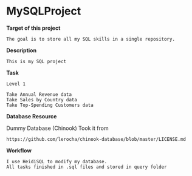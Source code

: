 # MySQLProject
**Target of this project**

    The goal is to store all my SQL skills in a single repository.
  
**Description**

    This is my SQL project
  
**Task**

    Level 1
  
    Take Annual Revenue data
    Take Sales by Country data
    Take Top-Spending Customers data
    
**Database Resource**

  Dummy Database (Chinook) Took it from 
  
    https://github.com/lerocha/chinook-database/blob/master/LICENSE.md
    
**Workflow**

    I use HeidiSQL to modify my database.
    All tasks finished in .sql files and stored in query folder
    


